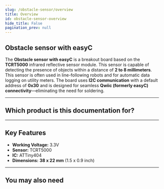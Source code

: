 ```yaml
---
slug: /obstacle-sensor/overview
title: Overview
id: obstacle-sensor-overview 
hide_title: False
pagination_prev: null
---
```


## Obstacle sensor with easyC

The **Obstacle sensor with easyC** is a breakout board based on the **TCRT5000** infrared reflective sensor module. This sensor is capable of detecting the presence of objects within a distance of **2 to 8 millimeters**. This sensor is often used in line-following robots and for automatic data logging on utility meters. The board uses **I2C communication** with a default address of **0x30** and is designed for seamless **Qwiic (formerly easyC) connectivity**—eliminating the need for soldering.

<CenteredImage src="/img/obstacle-sensor/333004.jpg" alt="Obstacle sensor with easyC" caption="Obstacle sensor with easyC" />

---

## Which product is this documentation for?

<QuickLink 
  title="Obstacle sensor with easyC" 
  description="333004"
  url="https://soldered.com/product/obstacle-sensor-with-easyc/"
  image="/img/obstacle-sensor/333004.jpg" 
/>

---

## Key Features
- **Working Voltage:** 3.3V
- **Sensor:** TCRT5000
- **IC:** ATTiny404
- **Dimensions:** **38 x 22 mm** (1.5 x 0.9 inch)

---

## You may also need

<QuickLink 
  title="Qwiic cable" 
  description="Qwiic (formerly easyC) compatible cables with connectors on both ends, available in various lengths."
  url="https://soldered.com/product/easyc-cable/"
  image="/img/333311.webp" 
/>  